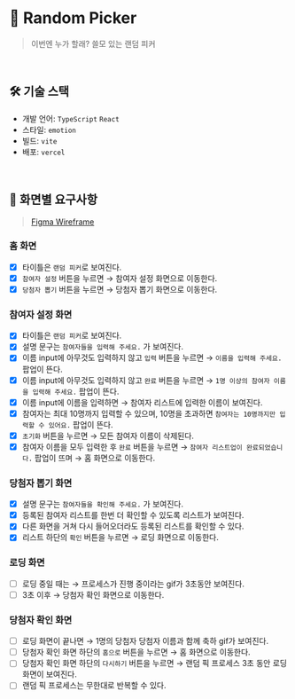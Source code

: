 # 🔀 Random Picker

> 이번엔 누가 할래? 쓸모 있는 랜덤 피커

<br/>

## 🛠️ 기술 스택

- 개발 언어: `TypeScript`  `React`
- 스타일: `emotion`
- 빌드: `vite`
- 배포: `vercel`

<br/>

## 🎨 화면별 요구사항

> [Figma Wireframe](https://www.figma.com/file/d7yiW5qlRtl0UhT50FHk1p/Random-Picker?type=design&node-id=0%3A1&mode=design&t=PeWor6U9vNubo9wC-1)

### 홈 화면

- [x]  타이틀은 `랜덤 피커`로 보여진다.
- [x]  `참여자 설정` 버튼을 누르면 → 참여자 설정 화면으로 이동한다.
- [x]  `당첨자 뽑기` 버튼을 누르면 → 당첨자 뽑기 화면으로 이동한다.

### 참여자 설정 화면

- [x]  타이틀은 `랜덤 피커`로 보여진다.
- [x]  설명 문구는 `참여자들을 입력해 주세요.` 가 보여진다.
- [x]  이름 input에 아무것도 입력하지 않고 `입력` 버튼을 누르면 → `이름을 입력해 주세요.` 팝업이 뜬다.
- [x]  이름 input에 아무것도 입력하지 않고 `완료` 버튼을 누르면 → `1명 이상의 참여자 이름을 입력해 주세요.` 팝업이 뜬다.
- [x]  이름 input에 이름을 입력하면 → 참여자 리스트에 입력한 이름이 보여진다.
- [x]  참여자는 최대 10명까지 입력할 수 있으며, 10명을 초과하면 `참여자는 10명까지만 입력할 수 있어요.` 팝업이 뜬다.
- [x]  `초기화` 버튼을 누르면 → 모든 참여자 이름이 삭제된다.
- [x]  참여자 이름을 모두 입력한 후 `완료` 버튼을 누르면 → `참여자 리스트업이 완료되었습니다.` 팝업이 뜨며 → 홈 화면으로 이동한다.

### 당첨자 뽑기 화면

- [x]  설명 문구는 `참여자들을 확인해 주세요.` 가 보여진다.
- [x]  등록된 참여자 리스트를 한번 더 확인할 수 있도록 리스트가 보여진다.
- [x]  다른 화면을 거쳐 다시 들어오더라도 등록된 리스트를 확인할 수 있다.
- [x]  리스트 하단의 `확인` 버튼을 누르면 → 로딩 화면으로 이동한다.

### 로딩 화면

- [ ]  로딩 중일 때는 → 프로세스가 진행 중이라는 gif가 3초동안 보여진다.
- [ ]  3초 이후 → 당첨자 확인 화면으로 이동한다.

### 당첨자 확인 화면

- [ ]  로딩 화면이 끝나면 → 1명의 당첨자 당첨자 이름과 함께 축하 gif가 보여진다.
- [ ]  당첨자 확인 화면 하단의 `홈으로` 버튼을 누르면 → 홈 화면으로 이동한다.
- [ ]  당첨자 확인 화면 하단의 `다시하기` 버튼을 누르면 → 랜덤 픽 프로세스 3초 동안 로딩 화면이 보여진다.
- [ ]  랜덤 픽 프로세스는 무한대로 반복할 수 있다.
